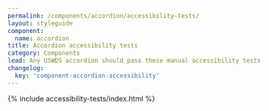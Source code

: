 ```yaml
---
permalink: /components/accordion/accessibility-tests/
layout: styleguide
component:
  name: accordion
title: Accordion accessibility tests
category: Components
lead: Any USWDS accordion should pass these manual accessibility tests.
changelog:
  key: 'component-accordion-accessibility'
---
```


{% include accessibility-tests/index.html %}
